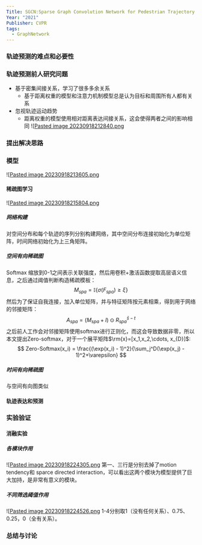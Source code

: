 ```yaml
---
Title: SGCN:Sparse Graph Convolution Network for Pedestrian Trajectory Prediction
Year: "2021"
Publisher: CVPR
tags:
  - GraphNetwork
---
```

### 轨迹预测的难点和必要性

### 轨迹预测前人研究问题

+ 基于密集间接关系，学习了很多多余关系
	+ 基于距离权重的模型和注意力机制模型总是认为目标和周围所有人都有关系
+ 忽视轨迹运动趋势
	+ 距离权重的模型使用相对距离表达间接关系，这会使得两者之间的影响相同
![[Pasted image 20230918212840.png](../%E6%A8%A1%E6%9D%BF/Pasted%20image%2020230918212840.png)
### 提出解决思路


### 模型
![[Pasted image 20230918213605.png](../%E6%A8%A1%E6%9D%BF/Pasted%20image%2020230918213605.png)
#### 稀疏图学习
![[Pasted image 20230918215804.png](../img/Pasted%20image%2020230918215804.png)
##### 网络构建
对空间分布和每个轨迹的序列分别构建网络，其中空间分布连接初始化为单位矩阵，时间网络初始化为上三角矩阵。
##### 空间有向稀疏图
Softmax 缩放到0-1之间表示关联强度，然后用卷积+激活函数提取高层语义信息，之后通过阈值判断构造稀疏模板：
$$
M_{spa} = \mathbb{I}\{ \sigma(F_{spa}) \ge \xi \}
$$
然后为了保证自我连接，加入单位矩阵，并与特征矩阵按元素相乘，得到用于网络的邻接矩阵：
$$
A_{spa} = (M_{spa} + I) \odot R_{spa}^{\hat{s} - t}
$$
之后前人工作会对邻接矩阵使用softmax进行正则化，而这会导致数据非零，所以本文提出Zero-softmax，对于一个展平矩阵$\rm{x}=[x_1,x_2,\cdots, x_{D}]$:
$$
Zero-Softmax(x_i) = \frac{(\exp(x_i) - 1)^2}{\sum_j^D(\exp(x_j) - 1)^2+\varepsilon}
$$
##### 时间有向稀疏图
与空间有向图类似

#### 轨迹表达和预测

### 实验验证

#### 消融实验
##### 各模块作用
![[Pasted image 20230918224305.png](../img/Pasted%20image%2020230918224305.png)
第一、三行是分别去掉了motion tendency和 sparce directed interaction，可以看出这两个模块为模型提供了巨大加持，是非常有意义的模块。

##### 不同筛选阈值作用
![[Pasted image 20230918224526.png](../img/Pasted%20image%2020230918224526.png)
1-4分别取1（没有任何关系）、0.75、0.25，0（全有关系）。
### 总结与讨论
